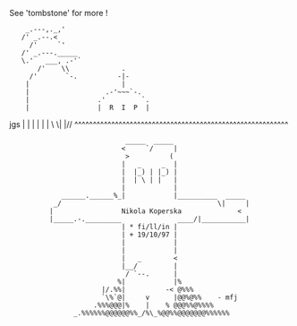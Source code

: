See 'tombstone' for more !




        _.---,._,'
       /' _.--.<
         /'     `'
       /' _.---._____
       \.'   ___, .-'`
           /'    \\             .
         /'       `-.          -|-
        |                       |
        |                   .-'~~~`-.
        |                 .'         `.
        |                 |  R  I  P  |
  jgs   |                 |           |
        |                 |           |
         \              \\|           |//
   ^^^^^^^^^^^^^^^^^^^^^^^^^^^^^^^^^^^^^^^^^^^^^^^^^^^^^^^^^^








                                 _____  _____
                                <     `/     |
                                 >          (
                                |   _     _  |
                                |  |_) | |_) |
                                |  | \ | |   |
                                |            |
                 ______.______%_|            |__________  _____
               _/                                       \|     |
              |                 Nikola Koperska              <
              |_____.-._________              ____/|___________|
                                | * fi/ll/in |
                                | + 19/10/97 |
                                |            |
                                |            |
                                |   _        <
                                |__/         |
                                 / `--.      |
                               %|            |%
                           |/.%%|          -< @%%%
                           `\%`@|     v      |@@%@%%    - mfj
                         .%%%@@@|%    |    % @@@%%@%%%%
                    _.%%%%%%@@@@@@%%_/%\_%@@%%@@@@@@@%%%%%%
